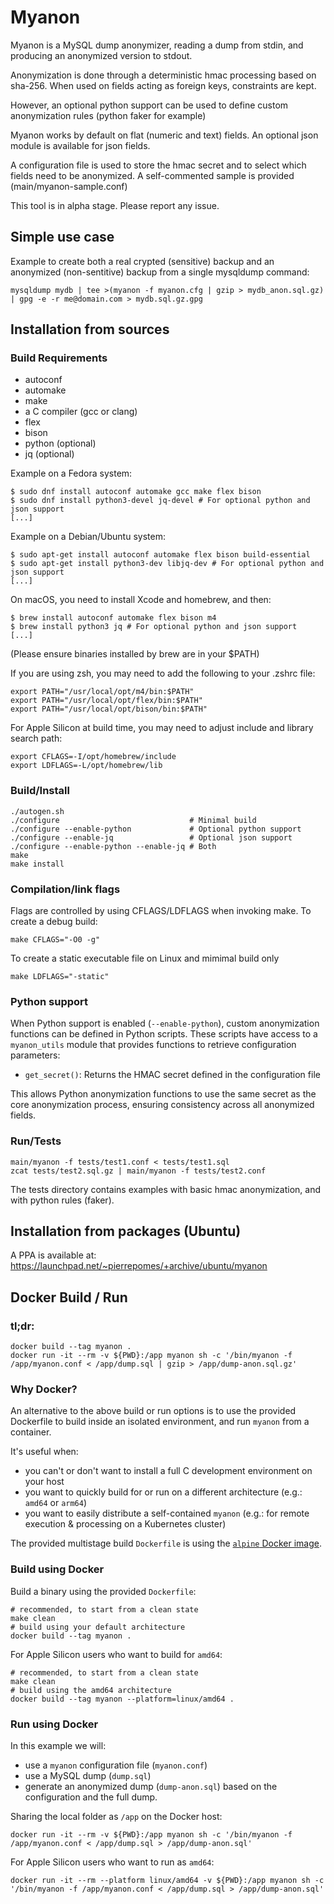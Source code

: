 # Myanon

Myanon is a MySQL dump anonymizer, reading a dump from stdin, and producing an anonymized version to stdout.

Anonymization is done through a deterministic hmac processing based on sha-256. When used on fields acting as foreign keys, constraints are kept.

However, an optional python support can be used to define custom anonymization rules (python faker for example)

Myanon works by default on flat (numeric and text) fields. An optional json module is available for json fields.

A configuration file is used to store the hmac secret and to select which fields need to be anonymized. A self-commented sample is provided (main/myanon-sample.conf)

This tool is in alpha stage. Please report any issue.

## Simple use case

Example to create both a real crypted (sensitive) backup and an anonymized (non-sentitive) backup from a single mysqldump command:

```
mysqldump mydb | tee >(myanon -f myanon.cfg | gzip > mydb_anon.sql.gz) | gpg -e -r me@domain.com > mydb.sql.gz.gpg
```

## Installation from sources

### Build Requirements

- autoconf 
- automake 
- make
- a C compiler (gcc or clang)
- flex 
- bison
- python (optional)
- jq (optional)

Example on a Fedora system: 

```shell
$ sudo dnf install autoconf automake gcc make flex bison
$ sudo dnf install python3-devel jq-devel # For optional python and json support
[...]
```
Example on a Debian/Ubuntu system:

```shell
$ sudo apt-get install autoconf automake flex bison build-essential
$ sudo apt-get install python3-dev libjq-dev # For optional python and json support
[...]
```
On macOS, you need to install Xcode and homebrew, and then:
```shell
$ brew install autoconf automake flex bison m4
$ brew install python3 jq # For optional python and json support
[...]
```

(Please ensure binaries installed by brew are in your $PATH)

If you are using zsh, you may need to add the following to your .zshrc file:

```shell
export PATH="/usr/local/opt/m4/bin:$PATH"
export PATH="/usr/local/opt/flex/bin:$PATH"
export PATH="/usr/local/opt/bison/bin:$PATH"
```

For Apple Silicon at build time, you may need to adjust include and library search path:
```shell
export CFLAGS=-I/opt/homebrew/include
export LDFLAGS=-L/opt/homebrew/lib
```




### Build/Install

```
./autogen.sh
./configure                             # Minimal build
./configure --enable-python             # Optional python support
./configure --enable-jq                 # Optional json support
./configure --enable-python --enable-jq # Both
make
make install
```

### Compilation/link flags

Flags are controlled by using CFLAGS/LDFLAGS when invoking make.
To create a debug build:
```
make CFLAGS="-O0 -g"
```

To create a static executable file on Linux and mimimal build only  
```
make LDFLAGS="-static"
```

### Python support

When Python support is enabled (`--enable-python`), custom anonymization functions can be defined in Python scripts. These scripts have access to a `myanon_utils` module that provides functions to retrieve configuration parameters:

- `get_secret()`: Returns the HMAC secret defined in the configuration file

This allows Python anonymization functions to use the same secret as the core anonymization process, ensuring consistency across all anonymized fields.


### Run/Tests
```
main/myanon -f tests/test1.conf < tests/test1.sql
zcat tests/test2.sql.gz | main/myanon -f tests/test2.conf
```
The tests directory contains examples with basic hmac anonymization, and with python rules (faker). 

## Installation from packages (Ubuntu)

A PPA is available at: https://launchpad.net/~pierrepomes/+archive/ubuntu/myanon

## Docker Build / Run

### tl;dr: 

```shell
docker build --tag myanon .
docker run -it --rm -v ${PWD}:/app myanon sh -c '/bin/myanon -f /app/myanon.conf < /app/dump.sql | gzip > /app/dump-anon.sql.gz'
```

### Why Docker?
An alternative to the above build or run options is to use the provided Dockerfile to build inside an isolated environment, and run `myanon` from a container. 

It's useful when:

* you can't or don't want to install a full C development environment on your host
* you want to quickly build for or run on a different architecture (e.g.: `amd64` or `arm64`)
* you want to easily distribute a self-contained `myanon` (e.g.: for remote execution & processing on a Kubernetes cluster)

The provided multistage build `Dockerfile` is using the [`alpine` Docker image](https://hub.docker.com/_/alpine/).

### Build using Docker

Build a binary using the provided `Dockerfile`: 

```shell
# recommended, to start from a clean state 
make clean
# build using your default architecture
docker build --tag myanon .
```

For Apple Silicon users who want to build for `amd64`:

```shell
# recommended, to start from a clean state 
make clean
# build using the amd64 architecture
docker build --tag myanon --platform=linux/amd64 .
```

### Run using Docker

In this example we will:

* use a `myanon` configuration file (`myanon.conf`)
* use a MySQL dump (`dump.sql`)
* generate an anonymized dump (`dump-anon.sql`) based on the configuration and the full dump.

Sharing the local folder as `/app` on the Docker host: 

```shell
docker run -it --rm -v ${PWD}:/app myanon sh -c '/bin/myanon -f /app/myanon.conf < /app/dump.sql > /app/dump-anon.sql'
```

For Apple Silicon users who want to run as `amd64`: 

```shell
docker run -it --rm --platform linux/amd64 -v ${PWD}:/app myanon sh -c '/bin/myanon -f /app/myanon.conf < /app/dump.sql > /app/dump-anon.sql' 
```

